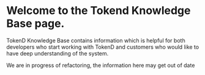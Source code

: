 # Welcome to the Tokend Knowledge Base page.

TokenD Knowledge Base contains information which is helpful for both developers who start working with TokenD and customers who would like to have deep understanding of the system.

We are in progress of refactoring, the information here may get out of date